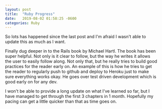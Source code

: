```yaml
---
layout: post
title:  "Ruby Progress"
date:   2019-08-02 01:58:25 -0600
categories: Ruby
---
```


So lots has happened since the last post and I'm afraid I wasn't able to update this as much as I want. 

Finally dug deeper in to the Rails book by Michael Hartl. The book has been super helpful. Not only is it clear to follow, but the way he writes it allows the user to easily follow along. Not only that, but he really tries to build good practices for the reader early on. An example of this is how he tries to get the reader to regularly push to github and deploy to Heroku just to make sure everything works okay. He goes over test driven development which is good early on for any dev. 

I won't be able to provide a long update on what I've learned so far, but I have managed to get through the first 3 chapters in 1 month. Hopefully my pacing can get a little quicker than that as time goes on.